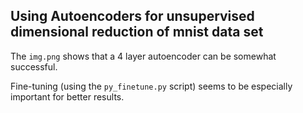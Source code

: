 ## Using Autoencoders for unsupervised dimensional reduction of mnist data set

The `img.png` shows that a 4 layer autoencoder can be somewhat successful.

Fine-tuning (using the `py_finetune.py` script) seems to be especially important for better results.
